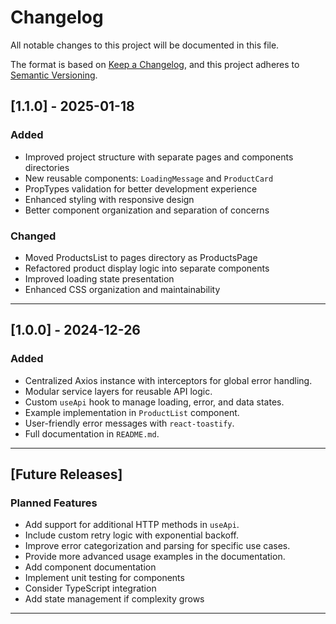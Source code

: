 # Changelog

All notable changes to this project will be documented in this file.

The format is based on [Keep a Changelog](https://keepachangelog.com/en/1.0.0/), and this project adheres to [Semantic Versioning](https://semver.org/spec/v2.0.0.html).

## [1.1.0] - 2025-01-18

### Added

- Improved project structure with separate pages and components directories
- New reusable components: `LoadingMessage` and `ProductCard`
- PropTypes validation for better development experience
- Enhanced styling with responsive design
- Better component organization and separation of concerns

### Changed

- Moved ProductsList to pages directory as ProductsPage
- Refactored product display logic into separate components
- Improved loading state presentation
- Enhanced CSS organization and maintainability

---

## [1.0.0] - 2024-12-26

### Added

- Centralized Axios instance with interceptors for global error handling.
- Modular service layers for reusable API logic.
- Custom `useApi` hook to manage loading, error, and data states.
- Example implementation in `ProductList` component.
- User-friendly error messages with `react-toastify`.
- Full documentation in `README.md`.

---

## [Future Releases]

### Planned Features

- Add support for additional HTTP methods in `useApi`.
- Include custom retry logic with exponential backoff.
- Improve error categorization and parsing for specific use cases.
- Provide more advanced usage examples in the documentation.
- Add component documentation
- Implement unit testing for components
- Consider TypeScript integration
- Add state management if complexity grows

---
